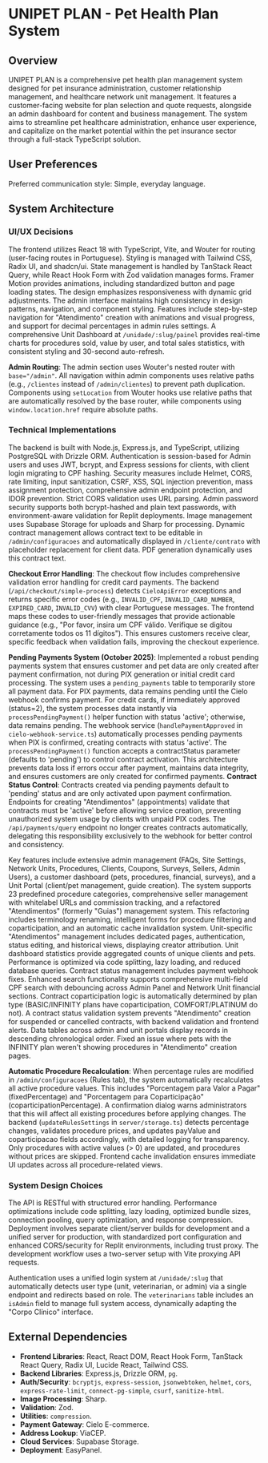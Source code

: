 # UNIPET PLAN - Pet Health Plan System

## Overview
UNIPET PLAN is a comprehensive pet health plan management system designed for pet insurance administration, customer relationship management, and healthcare network unit management. It features a customer-facing website for plan selection and quote requests, alongside an admin dashboard for content and business management. The system aims to streamline pet healthcare administration, enhance user experience, and capitalize on the market potential within the pet insurance sector through a full-stack TypeScript solution.

## User Preferences
Preferred communication style: Simple, everyday language.

## System Architecture

### UI/UX Decisions
The frontend utilizes React 18 with TypeScript, Vite, and Wouter for routing (user-facing routes in Portuguese). Styling is managed with Tailwind CSS, Radix UI, and shadcn/ui. State management is handled by TanStack React Query, while React Hook Form with Zod validation manages forms. Framer Motion provides animations, including standardized button and page loading states. The design emphasizes responsiveness with dynamic grid adjustments. The admin interface maintains high consistency in design patterns, navigation, and component styling. Features include step-by-step navigation for "Atendimento" creation with animations and visual progress, and support for decimal percentages in admin rules settings. A comprehensive Unit Dashboard at `/unidade/:slug/painel` provides real-time charts for procedures sold, value by user, and total sales statistics, with consistent styling and 30-second auto-refresh.

**Admin Routing**: The admin section uses Wouter's nested router with `base="/admin"`. All navigation within admin components uses relative paths (e.g., `/clientes` instead of `/admin/clientes`) to prevent path duplication. Components using `setLocation` from Wouter hooks use relative paths that are automatically resolved by the base router, while components using `window.location.href` require absolute paths.

### Technical Implementations
The backend is built with Node.js, Express.js, and TypeScript, utilizing PostgreSQL with Drizzle ORM. Authentication is session-based for Admin users and uses JWT, bcrypt, and Express sessions for clients, with client login migrating to CPF hashing. Security measures include Helmet, CORS, rate limiting, input sanitization, CSRF, XSS, SQL injection prevention, mass assignment protection, comprehensive admin endpoint protection, and IDOR prevention. Strict CORS validation uses URL parsing. Admin password security supports both bcrypt-hashed and plain text passwords, with environment-aware validation for Replit deployments. Image management uses Supabase Storage for uploads and Sharp for processing. Dynamic contract management allows contract text to be editable in `/admin/configuracoes` and automatically displayed in `/cliente/contrato` with placeholder replacement for client data. PDF generation dynamically uses this contract text.

**Checkout Error Handling**: The checkout flow includes comprehensive validation error handling for credit card payments. The backend (`/api/checkout/simple-process`) detects `CieloApiError` exceptions and returns specific error codes (e.g., `INVALID_CPF`, `INVALID_CARD_NUMBER`, `EXPIRED_CARD`, `INVALID_CVV`) with clear Portuguese messages. The frontend maps these codes to user-friendly messages that provide actionable guidance (e.g., "Por favor, insira um CPF válido. Verifique se digitou corretamente todos os 11 dígitos"). This ensures customers receive clear, specific feedback when validation fails, improving the checkout experience.

**Pending Payments System (October 2025)**: Implemented a robust pending payments system that ensures customer and pet data are only created after payment confirmation, not during PIX generation or initial credit card processing. The system uses a `pending_payments` table to temporarily store all payment data. For PIX payments, data remains pending until the Cielo webhook confirms payment. For credit cards, if immediately approved (status=2), the system processes data instantly via `processPendingPayment()` helper function with status 'active'; otherwise, data remains pending. The webhook service (`handlePaymentApproved` in `cielo-webhook-service.ts`) automatically processes pending payments when PIX is confirmed, creating contracts with status 'active'. The `processPendingPayment()` function accepts a contractStatus parameter (defaults to 'pending') to control contract activation. This architecture prevents data loss if errors occur after payment, maintains data integrity, and ensures customers are only created for confirmed payments. **Contract Status Control**: Contracts created via pending payments default to 'pending' status and are only activated upon payment confirmation. Endpoints for creating "Atendimentos" (appointments) validate that contracts must be 'active' before allowing service creation, preventing unauthorized system usage by clients with unpaid PIX codes. The `/api/payments/query` endpoint no longer creates contracts automatically, delegating this responsibility exclusively to the webhook for better control and consistency.

Key features include extensive admin management (FAQs, Site Settings, Network Units, Procedures, Clients, Coupons, Surveys, Sellers, Admin Users), a customer dashboard (pets, procedures, financial, surveys), and a Unit Portal (client/pet management, guide creation). The system supports 23 predefined procedure categories, comprehensive seller management with whitelabel URLs and commission tracking, and a refactored "Atendimentos" (formerly "Guias") management system. This refactoring includes terminology renaming, intelligent forms for procedure filtering and coparticipation, and an automatic cache invalidation system. Unit-specific "Atendimentos" management includes dedicated pages, authentication, status editing, and historical views, displaying creator attribution. Unit dashboard statistics provide aggregated counts of unique clients and pets. Performance is optimized via code splitting, lazy loading, and reduced database queries. Contract status management includes payment webhook fixes. Enhanced search functionality supports comprehensive multi-field CPF search with debouncing across Admin Panel and Network Unit financial sections. Contract coparticipation logic is automatically determined by plan type (BASIC/INFINITY plans have coparticipation, COMFORT/PLATINUM do not). A contract status validation system prevents "Atendimento" creation for suspended or cancelled contracts, with backend validation and frontend alerts. Data tables across admin and unit portals display records in descending chronological order. Fixed an issue where pets with the INFINITY plan weren't showing procedures in "Atendimento" creation pages.

**Automatic Procedure Recalculation**: When percentage rules are modified in `/admin/configuracoes` (Rules tab), the system automatically recalculates all active procedure values. This includes "Porcentagem para Valor a Pagar" (fixedPercentage) and "Porcentagem para Coparticipação" (coparticipationPercentage). A confirmation dialog warns administrators that this will affect all existing procedures before applying changes. The backend (`updateRulesSettings` in `server/storage.ts`) detects percentage changes, validates procedure prices, and updates payValue and coparticipacao fields accordingly, with detailed logging for transparency. Only procedures with active values (> 0) are updated, and procedures without prices are skipped. Frontend cache invalidation ensures immediate UI updates across all procedure-related views.

### System Design Choices
The API is RESTful with structured error handling. Performance optimizations include code splitting, lazy loading, optimized bundle sizes, connection pooling, query optimization, and response compression. Deployment involves separate client/server builds for development and a unified server for production, with standardized port configuration and enhanced CORS/security for Replit environments, including trust proxy. The development workflow uses a two-server setup with Vite proxying API requests.

Authentication uses a unified login system at `/unidade/:slug` that automatically detects user type (unit, veterinarian, or admin) via a single endpoint and redirects based on role. The `veterinarians` table includes an `isAdmin` field to manage full system access, dynamically adapting the "Corpo Clínico" interface.

## External Dependencies

-   **Frontend Libraries**: React, React DOM, React Hook Form, TanStack React Query, Radix UI, Lucide React, Tailwind CSS.
-   **Backend Libraries**: Express.js, Drizzle ORM, `pg`.
-   **Auth/Security**: `bcryptjs`, `express-session`, `jsonwebtoken`, `helmet`, `cors`, `express-rate-limit`, `connect-pg-simple`, `csurf`, `sanitize-html`.
-   **Image Processing**: Sharp.
-   **Validation**: Zod.
-   **Utilities**: `compression`.
-   **Payment Gateway**: Cielo E-commerce.
-   **Address Lookup**: ViaCEP.
-   **Cloud Services**: Supabase Storage.
-   **Deployment**: EasyPanel.